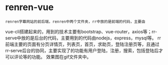 # renren-vue

    renren字幕网站的前后端，renren中两个文件夹，rr中放的是前端的代码，主要由
vue-cli搭建起来的，用到的技术主要有bootstrap、vue-router，axios等；rr-serve中放的是后台的代码，主要用到的代码由nodejs，express，mysql等。
rr前端主要的页面有分页详情页，列表页，首页，求助页，登陆注册页等，且通过rr-serve后台的协同，主要实现了的功能有用户登陆，注册，搜索，包括登陆后才可以评论等的功能。
    效果图在gif文件夹中。